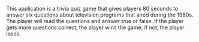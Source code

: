This application is a trivia quiz game that gives players 80 seconds to answer six questions about television programs that aired during the 1980s. The player will read the questions and answer true or false. If the player gets more questions correct, the player wins the game; if not, the player loses. 
